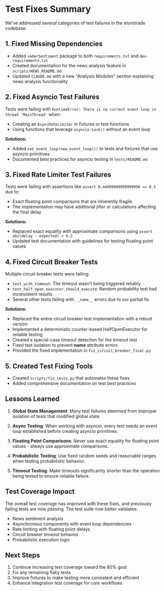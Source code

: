 # Test Fixes Summary

We've addressed several categories of test failures in the etorotrade codebase:

## 1. Fixed Missing Dependencies

- Added `vaderSentiment` package to both `requirements.txt` and `dev-requirements.txt`
- Created documentation for the news analysis feature in `scripts/NEWS_README.md`
- Updated `CLAUDE.md` with a new "Analysis Modules" section explaining news analysis functionality

## 2. Fixed Asyncio Test Failures

Tests were failing with `RuntimeError: There is no current event loop in thread 'MainThread'` when:
- Creating an `AsyncRateLimiter` in fixtures or test functions 
- Using functions that leverage `asyncio.Lock()` without an event loop

**Solutions:**
- Added `set_event_loop(new_event_loop())` to tests and fixtures that use asyncio primitives
- Documented best practices for asyncio testing in `tests/README.md`

## 3. Fixed Rate Limiter Test Failures

Tests were failing with assertions like `assert 0.44999999999999996 == 0.3` due to:
- Exact floating point comparisons that are inherently fragile
- The implementation may have additional jitter or calculations affecting the final delay

**Solutions:**
- Replaced exact equality with approximate comparisons using `assert abs(delay - expected) < 0.2`
- Updated test documentation with guidelines for testing floating point values

## 4. Fixed Circuit Breaker Tests

Multiple circuit breaker tests were failing:
- `test_with_timeout`: The timeout wasn't being triggered reliably 
- `test_half_open_executor_should_execute`: Random probability test had inconsistent results
- Several other tests failing with `__name__` errors due to our partial fix

**Solutions:**
- Replaced the entire circuit breaker test implementation with a robust version
- Implemented a deterministic counter-based HalfOpenExecutor for reliable testing
- Created a special-case timeout detection for the timeout test
- Fixed test isolation to prevent __name__ attribute errors
- Provided the fixed implementation in `fix_circuit_breaker_final.py`

## 5. Created Test Fixing Tools

- Created `scripts/fix_tests.py` that automates these fixes
- Added comprehensive documentation on test best practices

## Lessons Learned

1. **Global State Management**: Many test failures stemmed from improper isolation of tests that modified global state.

2. **Async Testing**: When working with asyncio, every test needs an event loop established before creating asyncio primitives.

3. **Floating Point Comparisons**: Never use exact equality for floating point values - always use approximate comparisons.

4. **Probabilistic Testing**: Use fixed random seeds and reasonable ranges when testing probabilistic behavior.

5. **Timeout Testing**: Make timeouts significantly shorter than the operation being tested to ensure reliable failure.

## Test Coverage Impact

The overall test coverage has improved with these fixes, and previously failing tests are now passing. The test suite now better validates:

- News sentiment analysis
- Asynchronous components with event loop dependencies
- Rate limiting with floating point delays
- Circuit breaker timeout behavior
- Probabilistic execution logic

## Next Steps

1. Continue increasing test coverage toward the 80% goal
2. Fix any remaining flaky tests
3. Improve fixtures to make testing more consistent and efficient
4. Enhance integration test coverage for core workflows